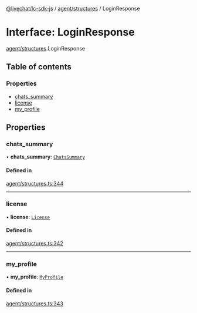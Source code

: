 [@livechat/lc-sdk-js](../README.md) / [agent/structures](../modules/agent_structures.md) / LoginResponse

# Interface: LoginResponse

[agent/structures](../modules/agent_structures.md).LoginResponse

## Table of contents

### Properties

- [chats\_summary](agent_structures.LoginResponse.md#chats_summary)
- [license](agent_structures.LoginResponse.md#license)
- [my\_profile](agent_structures.LoginResponse.md#my_profile)

## Properties

### chats\_summary

• **chats\_summary**: [`ChatsSummary`](agent_structures.ChatsSummary.md)

#### Defined in

[agent/structures.ts:344](https://github.com/livechat/lc-sdk-js/blob/a3fdde0/src/agent/structures.ts#L344)

___

### license

• **license**: [`License`](agent_structures.License.md)

#### Defined in

[agent/structures.ts:342](https://github.com/livechat/lc-sdk-js/blob/a3fdde0/src/agent/structures.ts#L342)

___

### my\_profile

• **my\_profile**: [`MyProfile`](objects.MyProfile.md)

#### Defined in

[agent/structures.ts:343](https://github.com/livechat/lc-sdk-js/blob/a3fdde0/src/agent/structures.ts#L343)
